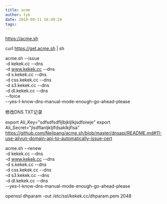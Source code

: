 ```yaml
---
title: acme
author: tyk
date: 2018-09-11 16:49:24
tags:
---
```



https://acme.sh 

curl  https://get.acme.sh | sh

acme.sh --issue \
-d kekek.cc --dns \
-d www.kekek.cc --dns \
-d s.kekek.cc --dns \
-d css.kekek.cc --dns \
-d s3.kekek.cc --dns \
-d dl.kekek.cc --dns \
--force \
--yes-I-know-dns-manual-mode-enough-go-ahead-please

修改DNS TXT记录

export Ali_Key="sdfsdfsdfljlbjkljlkjsdfoiwje"
export Ali_Secret="jlsdflanljkljlfdsaklkjflsa"
https://github.com/Neilpang/acme.sh/blob/master/dnsapi/README.md#11-use-aliyun-domain-api-to-automatically-issue-cert

acme.sh --renew \
-d kekek.cc --dns \
-d www.kekek.cc --dns \
-d s.kekek.cc --dns \
-d css.kekek.cc --dns \
-d s3.kekek.cc --dns \
-d dl.kekek.cc --dns \
--yes-I-know-dns-manual-mode-enough-go-ahead-please


openssl dhparam -out /etc/ssl/kekek.cc/dhparam.pem 2048